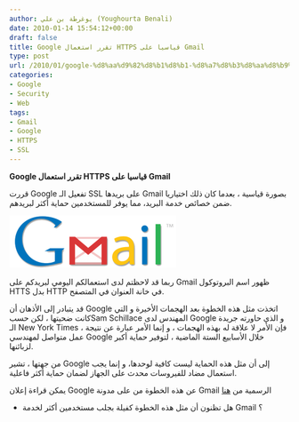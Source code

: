 ```yaml
---
author: يوغرطة بن علي (Youghourta Benali)
date: 2010-01-14 15:54:12+00:00
draft: false
title: Google تقرر استعمال HTTPS قياسيا على Gmail
type: post
url: /2010/01/google-%d8%aa%d9%82%d8%b1%d8%b1-%d8%a7%d8%b3%d8%aa%d8%b9%d9%85%d8%a7%d9%84-https-%d9%82%d9%8a%d8%a7%d8%b3%d9%8a%d8%a7-%d8%b9%d9%84%d9%89-gmail/
categories:
- Google
- Security
- Web
tags:
- Gmail
- Google
- HTTPS
- SSL
---
```


**Google تقرر استعمال HTTPS قياسيا على Gmail**


قررت Google تفعيل الـ SSL على بريدها Gmail بصورة قياسية ، بعدما كان ذلك اختياريا ضمن خصائص خدمة البريد، مما يوفر للمستخدمين حماية أكثر لبريدهم.

![](gmail_logo-e1263484332925-300x94.png)


ربما قد لاحظتم لدى استعمالكم اليومي لبريدكم على Gmail ظهور اسم البروتوكول HTTS بدل HTTP في خانة العنوان في المتصفح.

قد يتبادر إلى الأذهان أن Google اتخذت مثل هذه الخطوة بعد الهجمات الأخيرة و التي كانت ضحيتها ، لكن حسبSam Schillace المهندس لدى Google و الذي حاورته جريدة الـ New York Times ، فإن الأمر لا علاقة له بهذه الهجمات ، و إنما الأمر عبارة عن نتيجة عمل متواصل لمهندسي Google خلال الأسابيع الستة الماضية ، لتوفير حماية أكبر لزبائنها.

من جهتها ، تشير Google إلى أن مثل هذه الحماية ليست كافية لوحدها، و إنما يجب استعمال مضاد للفيروسات محدث على الجهاز لضمان حماية أكثر فاعلية.

يمكن قراءة إعلان Google عن هذه الخطوة من على مدونة Gmail الرسمية من [هنا](http://gmailblog.blogspot.com/2010/01/default-https-access-for-gmail.html)

- هل تظنون أن مثل هذه الخطوة كفيلة بجلب مستخدمين أكثر لخدمة Gmail ؟
